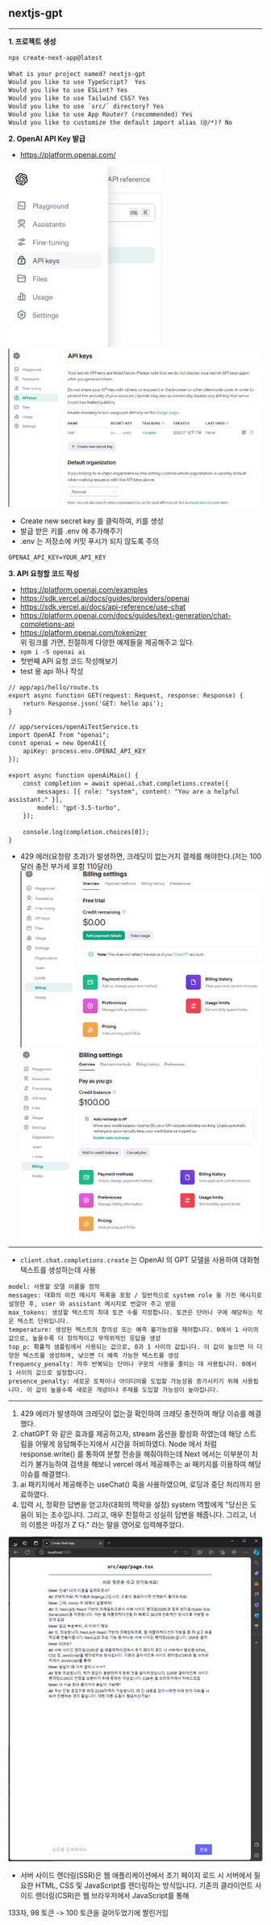 ## nextjs-gpt

---

**1. 프로젝트 생성**

```
npx create-next-app@latest

What is your project named? nextjs-gpt
Would you like to use TypeScript?  Yes
Would you like to use ESLint? Yes
Would you like to use Tailwind CSS? Yes
Would you like to use `src/` directory? Yes
Would you like to use App Router? (recommended) Yes
Would you like to customize the default import alias (@/*)? No
```

**2. OpenAI API Key 발급**
 
- https://platform.openai.com/

![img.png](imgs/img.png)
![img.png](imgs/img2.png)

- Create new secret key 를 클릭하여, 키를 생성
- 발급 받은 키를 .env 에 추가해주기
- .env 는 저장소에 커밋 푸시가 되지 않도록 주의

```
OPENAI_API_KEY=YOUR_API_KEY
```

**3. API 요청할 코드 작성**

- https://platform.openai.com/examples
- https://sdk.vercel.ai/docs/guides/providers/openai
- https://sdk.vercel.ai/docs/api-reference/use-chat
- https://platform.openai.com/docs/guides/text-generation/chat-completions-api   
- https://platform.openai.com/tokenizer   
위 링크를 가면, 친절하게 다양한 예제들을 제공해주고 있다.
- `npm i -S openai ai`
- 첫번째 API 요청 코드 작성해보기
- test 용 api 하나 작성
```
// app/api/hello/route.ts
export async function GET(request: Request, response: Response) {
    return Response.json('GET: hello api');
}
```

```
// app/services/openAiTestService.ts
import OpenAI from "openai";
const openai = new OpenAI({
    apiKey: process.env.OPENAI_API_KEY
});

export async function openAiMain() {
    const completion = await openai.chat.completions.create({
        messages: [{ role: "system", content: "You are a helpful assistant." }],
        model: "gpt-3.5-turbo",
    });

    console.log(completion.choices[0]);
}
```

- 429 에러(요청량 초과)가 발생하면, 크레딧이 없는거지 결제를 해야한다.(저는 100달러 충전 부가세 포함 110달러)
![img.png](imgs/img3.png)
![img.png](imgs/img4.png)

---

- `client.chat.completions.create` 는 OpenAI 의 GPT 모델을 사용하여 대화형 텍스트를 생성하는데 사용
```
model: 사용할 모델 이름을 정의
messages: 대화의 이전 메시지 목록을 포함 / 일반적으로 system role 을 가진 메시지로 설정한 후, user 와 assistant 메시지로 번갈아 주고 받음
max_tokens: 생성할 텍스트의 최대 토큰 수를 지정합니다. 토큰은 단어나 구에 해당하는 작은 텍스트 단위입니다.
temperature: 생성된 텍스트의 창의성 또는 예측 불가능성을 제어합니다. 0에서 1 사이의 값으로, 높을수록 더 창의적이고 무작위적인 응답을 생성
top_p: 확률적 샘플링에서 사용되는 값으로, 0과 1 사이의 값입니다. 이 값이 높으면 더 다양한 텍스트를 생성하며, 낮으면 더 예측 가능한 텍스트를 생성 
frequency_penalty: 자주 반복되는 단어나 구문의 사용을 줄이는 데 사용됩니다. 0에서 1 사이의 값으로 설정합니다. 
presence_penalty: 새로운 토픽이나 아이디어를 도입할 가능성을 증가시키기 위해 사용됩니다. 이 값이 높을수록 새로운 개념이나 주제를 도입할 가능성이 높아집니다.
```

---

1. 429 에러가 발생하여 크레딧이 없는걸 확인하여 크레딧 충전하여 해당 이슈를 해결했다.
2. chatGPT 와 같은 효과를 제공하고자, stream 옵션을 활성화 하였는데 해당 스트림을 어떻게 응답해주는지에서 시간을 허비하였다. Node 에서 처럼 response.write() 를 통하여 분할 전송을 해줘야하는데 Next 에서는 이부분이 처리가 불가능하여 검색을 해보니 vercel 에서 제공해주는 ai 패키지를 이용하여 해당 이슈를 해결했다.
3. ai 패키지에서 제공해주는 useChat() 훅을 사용하였으며, 로딩과 중단 처리까지 완료하였다. 
4. 입력 시, 정확한 답변을 얻고자(대화의 맥락을 설정) system 역할에게 "당신은 도움이 되는 조수입니다. 그리고, 매우 친절하고 성실히 답변을 해줍니다. 그리고, 너의 이름은 마징가 Z 다." 라는 말을 영어로 입력해주었다.

![img.png](imgs/img5.png)

- 서버 사이드 렌더링(SSR)은 웹 애플리케이션에서 초기 페이지 로드 시 서버에서 필요한 HTML, CSS 및 JavaScript를 렌더링하는 방식입니다. 기존의 클라이언트 사이드 렌더링(CSR)은 웹 브라우저에서 JavaScript를 통해

133자, 98 토큰 -> 100 토큰을 걸어두었기에 짤린거임
